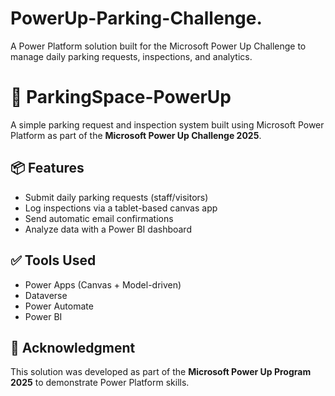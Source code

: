 # PowerUp-Parking-Challenge.
A Power Platform solution built for the Microsoft Power Up Challenge to manage daily parking requests, inspections, and analytics.

# 🚗 ParkingSpace-PowerUp

A simple parking request and inspection system built using Microsoft Power Platform as part of the **Microsoft Power Up Challenge 2025**.

## 📦 Features
- Submit daily parking requests (staff/visitors)
- Log inspections via a tablet-based canvas app
- Send automatic email confirmations
- Analyze data with a Power BI dashboard

## ✅ Tools Used
- Power Apps (Canvas + Model-driven)
- Dataverse
- Power Automate
- Power BI

## 🙏 Acknowledgment
This solution was developed as part of the **Microsoft Power Up Program 2025** to demonstrate Power Platform skills.
